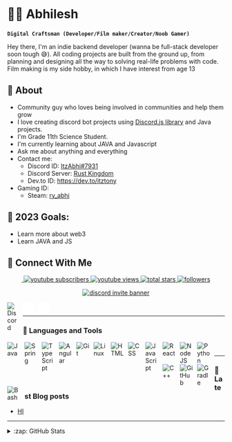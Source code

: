 <!-- Main Heading  -->

# 🏄🏻 Abhilesh

<!-- Intro -->

**`Digital Craftsman (Developer/Film maker/Creator/Noob Gamer)`**

Hey there, I'm an indie backend developer (wanna be full-stack developer soon tough 😅). All coding projects are built from the ground up, from planning and designing all the way to solving real-life problems with code. Film making is my side hobby, in which I have interest from age 13

## 🧐 About

- Community guy who loves being involved in communities and help them grow
- I love creating discord bot projects using [Discord.js library](https://discord.js.org/#/) and Java projects.
- I'm Grade 11th Science Student.
- I'm currently learning about JAVA and Javascript
- Ask me about anything and everything
- Contact me:
  - Discord ID: [ItzAbhi#7931][discord-user-id]
  - Discord Server: [Rust Kingdom][discord-server-invite-link]
  - Dev.to ID: https://dev.to/itztony
- Gaming ID:
  - Steam: [ry_abhi][steam-profile]

## 🥅 2023 Goals:

- Learn more about web3
- Learn JAVA and JS
  <!-- Image shields
  [![YouTube Channel Subscribers](https://img.shields.io/youtube/channel/subscribers/UCyc4JNEutYQBoDfdtnJ6vag?color=red&label=SUBSCRIBERS&logo=youtube&logoColor=red&style=for-the-badge)][youtube]
  [![Discord Server](https://img.shields.io/discord/1058990433553883156?color=red&label=SERVER&logo=discord&logoColor=red&style=for-the-badge)][discord-server-invite-link] -->

## 🔗 Connect With Me

<!-- Social badges section -->

<p align="center">
  <a href="https://youtube.com/@rust2649">
    <img
      atl=""
    >
  </a>
  <a href="https://www.youtube.com/@rust2649?sub_confirmation=1">
    <img 
      alt="youtube subscribers" 
      title="Subscribe to my YouTube channel" 
      src="https://img.shields.io/youtube/channel/subscribers/UCyc4JNEutYQBoDfdtnJ6vag?color=red&label=SUBSCRIBERS&logo=youtube&logoColor=red&style=for-the-badge"
    />
  </a>
  <a href="https://www.youtube.com/@rust2649">
    <img 
      alt="youtube views" 
      title="YouTube views" 
      src="https://img.shields.io/youtube/channel/views/UCyc4JNEutYQBoDfdtnJ6vag?color=red&label=YOUTUBE&logo=youtube&logoColor=red&style=for-the-badge"
    />
  </a> 
  <a href="https://github.com/itz-tony?tab=repositories&sort=stargazers">
    <img 
    alt="total stars" 
    title="Total stars on GitHub" 
    src="https://custom-icon-badges.demolab.com/github/stars/itz-tony?color=55960c&style=for-the-badge&labelColor=488207&logo=star"
    />
  </a>
  <a href="https://github.com/itz-tony?tab=followers">
    <img 
    alt="followers" 
    title="Follow me on Github" 
    src="https://custom-icon-badges.demolab.com/github/followers/itz-tony?color=236ad3&labelColor=1155ba&style=for-the-badge&logo=person-add&label=Follow&logoColor=white"
    />
  </a>
  <!-- To be fixed -->
  <!-- <a href="https://github.com/itz-tony/Simple-View-Counter">
    <img 
    alt="views" 
    title="GitHub profile views" 
    src="https://freshidea.com/jonah/app/itz-tony-profile-views"
    />
  </a> -->
</p>

<p align="center">
  <a href="https://discord.com/invite/nGE9bmXnEW">
  <img 
    alt="discord invite banner"
    title="Discord Invite Banner"
    src="https://discord.com/api/guilds/1058990433553883156/widget.png?style=banner2"/>
  </a>
</p>

[<img align="left" alt="Discord" width="26px" src="https://cdn.discordapp.com/attachments/1053253983696867348/1053255180428251206/Vector.png" style="padding-right:10px;" />][discord-user-id]
[<img align="left" alt="github" width="26px" src="./img/github-dark.svg" style="padding-right:10px;" />](https://github.com/itz-tony)
[<img align="left" alt="youtube" width="26px" src="./img/youtube-dark.svg" style="padding-right:10px;" />][youtube]

<br />

---

### 🧰 Languages and Tools

<img align="left" alt="Java" width="30px" style="padding-right:10px;" src="https://cdn.jsdelivr.net/gh/devicons/devicon/icons/java/java-original.svg"/>
<img align="left" alt="Spring" width="30px" style="padding-right:10px;" src="https://cdn.jsdelivr.net/gh/devicons/devicon/icons/spring/spring-original.svg" />
<img align="left" alt="TypeScript" width="30px" style="padding-right:10px;" src="https://cdn.jsdelivr.net/gh/devicons/devicon/icons/typescript/typescript-plain.svg" />
<img align="left" alt="Angular" width="30px" style="padding-right:10px;" src="https://cdn.jsdelivr.net/gh/devicons/devicon/icons/angularjs/angularjs-plain.svg" />
<img align="left" alt="Git" width="30px" style="padding-right:10px;" src="https://cdn.jsdelivr.net/gh/devicons/devicon/icons/git/git-original.svg" />
<img align="left" alt="Linux" width="30px" style="padding-right:10px;" src="https://cdn.jsdelivr.net/gh/devicons/devicon/icons/linux/linux-original.svg" />
<img align="left" alt="HTML" width="30px" style="padding-right:10px;" src="https://cdn.jsdelivr.net/gh/devicons/devicon/icons/html5/html5-plain.svg" />
<img align="left" alt="CSS" width="30px" style="padding-right:10px;" src="https://cdn.jsdelivr.net/gh/devicons/devicon/icons/css3/css3-plain.svg" />
<img align="left" alt="JavaScript" width="30px" style="padding-right:10px;" src="https://cdn.jsdelivr.net/gh/devicons/devicon/icons/javascript/javascript-plain.svg" />
<img align="left" alt="React" width="30px" style="padding-right:10px;" src="https://cdn.jsdelivr.net/gh/devicons/devicon/icons/react/react-original.svg" />
<img align="left" alt="NodeJS" width="30px" style="padding-right:10px;" src="https://cdn.jsdelivr.net/gh/devicons/devicon/icons/nodejs/nodejs-original.svg" />
<img align="left" alt="Python" width="30px" style="padding-right:10px;" src="https://cdn.jsdelivr.net/gh/devicons/devicon/icons/python/python-plain.svg" />
<img align="left" alt="C++" width="30px" style="padding-right:10px;" src="https://cdn.jsdelivr.net/gh/devicons/devicon/icons/cplusplus/cplusplus-line.svg" />
<img align="left" alt="GitHub" width="30px" style="padding-right:10px;" src="https://cdn.jsdelivr.net/gh/devicons/devicon/icons/github/github-original.svg" />
<img align="left" alt="Gradle" width="30px" style="padding-right:10px;" src="https://cdn.jsdelivr.net/gh/devicons/devicon/icons/gradle/gradle-plain.svg" />
<img align="left" alt="Bash" width="30px" style="padding-right:10px;" src="https://cdn.jsdelivr.net/gh/devicons/devicon/icons/bash/bash-original.svg" />
<br />

---

### 📘 Latest Blog posts

<!-- BLOG-POST-LIST:START -->

- [HI](https://dev.to/itztony/hi-m6a)
<!-- BLOG-POST-LIST:END -->

---

<details>
  <summary>:zap: GitHub Stats</summary>
  <br />
  
  <img align="left" alt="Itz-Tony's GitHub Stats" src="https://github-readme-stats.vercel.app/api?username=itz-tony&show_icons=true&theme=radical&hide_border=true" />

</details>

<!-- DEFINATIONS -->

[youtube]: https://youtube.com/@rust2649
[discord-user-id]: https://discordapp.com/users/919538751452119040
[discord-server-invite-link]: https://discord.com/invite/nGE9bmXnEW
[steam-profile]: https://steamcommunity.com/profiles/76561199231770642
